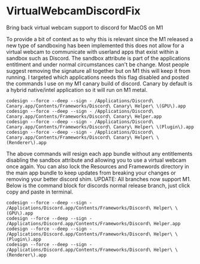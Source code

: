 # VirtualWebcamDiscordFix
Bring back virtual webcam support to discord for MacOS on M1


To provide a bit of context as to why this is relevant since the M1 released a new type of sandboxing has been implemented this does not allow for a virtual webcam to communicate with userland apps that exist within a sandbox such as Discord. The sandbox attribute is part of the applications entitlment and under normal circumstances can't be change. Most people suggest removing the signature all together but on M1 this will keep it from running. I targeted which applications needs this flag disabled and posted the commands I use on my M1 canary build of discord. Canary by default is a hybrid native/intel application so it will run on M1 metal.

```
codesign --force --deep --sign - /Applications/Discord\ Canary.app/Contents/Frameworks/Discord\ Canary\ Helper\ \(GPU\).app
codesign --force --deep --sign - /Applications/Discord\ Canary.app/Contents/Frameworks/Discord\ Canary\ Helper.app 
codesign --force --deep --sign - /Applications/Discord\ Canary.app/Contents/Frameworks/Discord\ Canary\ Helper\ \(Plugin\).app
codesign --force --deep --sign - /Applications/Discord\ Canary.app/Contents/Frameworks/Discord\ Canary\ Helper\ \(Renderer\).app 
```
The above commands will resign each app bundle without any entitlements disabling the sandbox attribute and allowing you to use a virtual webcam once again. You can also lock the Resources and Framewords directory in the main app bundle to keep updates from breaking your changes or removing your better discord shim.
UPDATE: All branches now support M1. Below is the command block for discords normal release branch, just click copy and paste in terminal.
```
codesign --force --deep --sign - /Applications/Discord.app/Contents/Frameworks/Discord\ Helper\ \(GPU\).app
codesign --force --deep --sign - /Applications/Discord.app/Contents/Frameworks/Discord\ Helper.app 
codesign --force --deep --sign - /Applications/Discord.app/Contents/Frameworks/Discord\ Helper\ \(Plugin\).app
codesign --force --deep --sign - /Applications/Discord.app/Contents/Frameworks/Discord\ Helper\ \(Renderer\).app 
```

